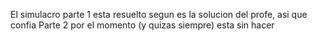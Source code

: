 El simulacro parte 1 esta resuelto segun es la solucion del profe, asi que confia
Parte 2 por el momento (y quizas siempre) esta sin hacer